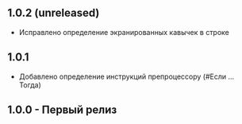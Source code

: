 ## 1.0.2 (unreleased)

* Исправлено определение экранированных кавычек в строке

## 1.0.1

* Добавлено определение инструкций препроцессору (#Если ... Тогда)

## 1.0.0 - Первый релиз
